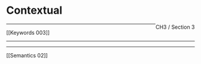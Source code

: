 # Contextual
<span style="float: right">CH3 / Section 3</span>
<hr>
[[Keywords 003]]
<hr>

<hr>
[[Semantics 02]]

